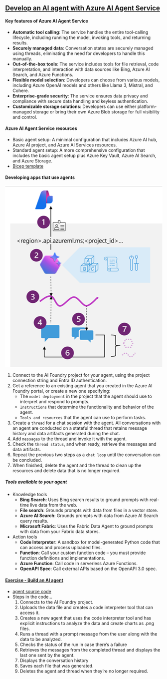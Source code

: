 ## [Develop an AI agent with Azure AI Agent Service](https://learn.microsoft.com/en-us/training/modules/develop-ai-agent-azure/)

#### Key features of Azure AI Agent Service
- **Automatic tool calling**: The service handles the entire tool-calling lifecycle, including running the model, invoking tools, and returning results.
- **Securely managed data**: Conversation states are securely managed using threads, eliminating the need for developers to handle this manually.
- **Out-of-the-box tools**: The service includes tools for file retrieval, code interpretation, and interaction with data sources like Bing, Azure AI Search, and Azure Functions.
- **Flexible model selection**: Developers can choose from various models, including Azure OpenAI models and others like Llama 3, Mistral, and Cohere.
- **Enterprise-grade security**: The service ensures data privacy and compliance with secure data handling and keyless authentication.
- **Customizable storage solutions**: Developers can use either platform-managed storage or bring their own Azure Blob storage for full visibility and control.

#### Azure AI Agent Service resources
- Basic agent setup: A minimal configuration that includes Azure AI hub, Azure AI project, and Azure AI Services resources.
- Standard agent setup: A more comprehensive configuration that includes the basic agent setup plus Azure Key Vault, Azure AI Search, and Azure Storage.
- [Bicep template](https://github.com/Azure/azure-quickstart-templates/tree/master/quickstarts/microsoft.azure-ai-agent-service)

#### Developing apps that use agents
![alt text](image-1.png)
1. Connect to the AI Foundry project for your agent, using the project connection string and Entra ID authentication.
1. Get a reference to an existing agent that you created in the Azure AI Foundry portal, or create a new one specifying:
    - The `model deployment` in the project that the agent should use to interpret and respond to prompts.
    - `Instructions` that determine the functionality and behavior of the agent.
    - `Tools and resources` that the agent can use to perform tasks.
1. Create a `thread` for a chat session with the agent. All conversations with an agent are conducted on a stateful thread that retains message history and data artifacts generated during the chat.
1. Add `messages` to the thread and invoke it with the agent.
1. Check the `thread status`, and when ready, retrieve the messages and data artifacts.
1. Repeat the previous two steps as a `chat loop` until the conversation can be concluded.
1. When finished, delete the agent and the thread to clean up the resources and delete data that is no longer required.

##### Tools available to your agent
- Knowledge tools
    - **Bing Search**: Uses Bing search results to ground prompts with real-time live data from the web.
    - **File search**: Grounds prompts with data from files in a vector store.
    - **Azure AI Search**: Grounds prompts with data from Azure AI Search query results.
    - **Microsoft Fabric**: Uses the Fabric Data Agent to ground prompts with data from your Fabric data stores.
- Action tools
    - **Code Interpreter**: A sandbox for model-generated Python code that can access and process uploaded files.
    - **Function**: Call your custom function code – you must provide function definitions and implementations.
    - **Azure Function**: Call code in serverless Azure Functions.
    - **OpenAPI Spec**: Call external APIs based on the OpenAPI 3.0 spec.

#### [Exercise - Build an AI agent](https://learn.microsoft.com/en-us/training/modules/develop-ai-agent-azure/5-exercise)
- [agent source code](./src/simple-agent/agent.py)
- Steps in the code...
    1. Connects to the AI Foundry project.
    1. Uploads the data file and creates a code interpreter tool that can access it.
    1. Creates a new agent that uses the code interpreter tool and has explicit instructions to analyze the data and create charts as .png files.
    1. Runs a thread with a prompt message from the user along with the data to be analyzed.
    1. Checks the status of the run in case there’s a failure
    1. Retrieves the messages from the completed thread and displays the last one sent by the agent.
    1. Displays the conversation history
    1. Saves each file that was generated.
    1. Deletes the agent and thread when they’re no longer required.
